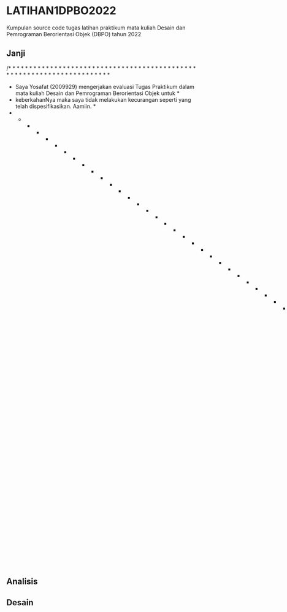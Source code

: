 # LATIHAN1DPBO2022
Kumpulan source code tugas latihan praktikum mata kuliah Desain dan Pemrograman Berorientasi Objek (DBPO) tahun 2022


## Janji
/* * * * * * * * * * * * * * * * * * * * * * * * * * * * * * * * * * * * * * * * * * * * * * * * * * * * * * * * * * * * * * * * * * * * * *
 *  Saya Yosafat (2009929) mengerjakan evaluasi Tugas Praktikum dalam mata kuliah Desain dan Pemrograman Berorientasi Objek untuk          *
 *  keberkahanNya maka saya tidak melakukan kecurangan seperti yang telah dispesifikasikan. Aamiin.                                        *
 * * * * * * * * * * * * * * * * * * * * * * * * * * * * * * * * * * * * * * * * * * * * * * * * * * * * * * * * * * * * * * * * * * * * * */

## Analisis


## Desain


